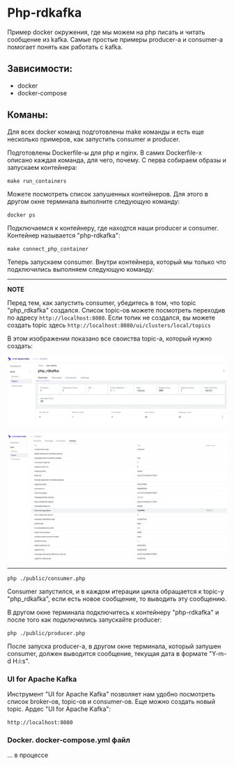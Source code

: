 # Php-rdkafka

Пример docker окружения, где мы можем на php писать и читать сообщение из kafka. Самые простые примеры producer-а и 
consumer-а помогает понять как работать с kafka.

## Зависимости:

- docker
- docker-compose

## Команы:

Для всех docker команд подготовлены make команды и есть еще несколько примеров, как запустить consumer и producer.

Подготовлены Dockerfile-ы для рhp и nginx. В самих Dockerfile-х описано каждая команда, для чего, почему. 
С перва собираем образы и запускаем контейнера:

```
make run_containers
```

Можете посмотреть список запушенных контейнеров. Для этого в другом окне терминала выполните следующую команду:

```
docker ps
```

Подключаемся к контейнеру, где находтся наши producer и consumer. Контейнер называется "php-rdkafka":

```
make connect_php_container
```

Теперь запускаем consumer. Внутри контейнера, который мы только что подключились выполняем следующую команду:

---
**NOTE**

Перед тем, как запустить consumer, убедитесь в том, что topic "php_rdkafka" создался. Список topic-ов можете
посмотреть переходив по адресу ``` http://localhost:8080 ```.  Если топик не создался, вы можете создать topic 
здесь ``` http://localhost:8080/ui/clusters/local/topics ```

В этом изображении показано все своиства topic-а, который нужно создать:

![Alt text](./images/php_rdkafka.png?raw=true "Optional Title")

![Alt text](./images/php_rdkafka_settings.png?raw=true "Optional Title")

---

```
php ./public/consumer.php
```

Consumer запустился, и в каждом итерации цикла обращается к topic-у "php_rdkafka", если есть новое сообщение, 
то выводить эту сообщению. 

В другом окне терминала подключитесь к контейнеру "php-rdkafka" и после того как подключились запускайте producer:

```
php ./public/producer.php
```

После запуска producer-а, в другом окне терминала, который запушен consumer, должен выводится сообщение, 
текущая дата в формате "Y-m-d H:i:s".  

### UI for Apache Kafka

Инструмент "UI for Apache Kafka" позволяет нам удобно посмотреть список broker-ов, topic-ов и consumer-ов. Еще можно 
создать новый topic. Ардес "UI for Apache Kafka":

```
http://localhost:8080
```

### Docker. docker-compose.yml файл

... в процессе